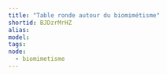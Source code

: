 ```yaml
---
title: "Table ronde autour du biomimétisme"
shortid: BJDzrMrHZ
alias:
model:
tags:
node: 
  - biomimetisme
---
```

